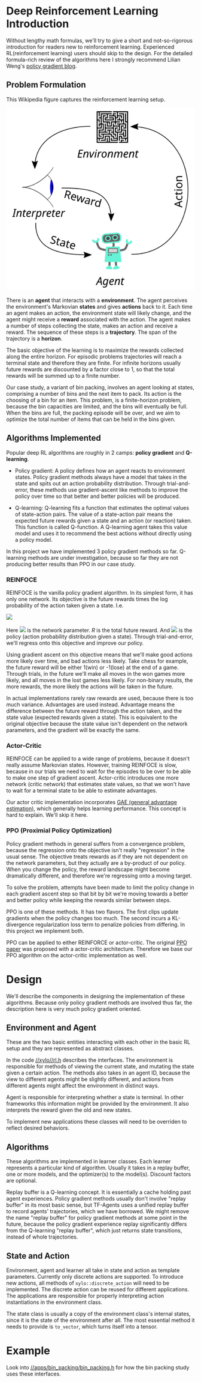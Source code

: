 # Deep Reinforcement Learning Introduction
Without lengthy math formulas, we'll try to give a short and not-so-rigorous
introduction for readers new to reinforcement learning. Experienced
RL(reinforcement learning) users should skip to the design. For the detailed
formula-rich review of the algorithms here I strongly recommend Lilian Weng's
[policy gradient
blog](https://lilianweng.github.io/lil-log/2018/04/08/policy-gradient-algorithms.html).

## Problem Formulation
This Wikipedia figure captures the reinforcement learning setup.

![RF diagram](Reinforcement_learning_diagram.svg)

There is an **agent** that interacts with a **environment**. The agent perceives
the environment's Markovian **states** and gives **actions** back to it. Each
time an agent makes an action, the environment state will likely change, and the
agent might receive a **reward** associated with the action. The agent makes a
number of steps collecting the state, makes an action and receive a reward. The
sequence of these steps is a **trajectory**. The span of the trajectory is a
**horizon**.


The basic objective of the learning is to maximize the rewards collected along
the entire horizon. For episodic problems trajectories will reach a terminal
state and therefore they are finite. For infinite horizons usually future
rewards are discounted by a factor close to 1, so that the total rewards will be
summed up to a finite number.

Our case study, a variant of bin packing, involves an agent looking at states,
comprising a number of bins and the next item to pack. Its action is the
choosing of a bin for an item. This problem, is a finite-horizon problem,
because the bin capacities are limited, and the bins will eventually be full.
When the bins are full, the packing episode will be over, and we aim to optimize
the total number of items that can be held in the bins given.

## Algorithms Implemented

Popular deep RL algorithms are roughly in 2 camps: **policy gradient** and
**Q-learning**.

* Policy gradient: A policy defines how an agent reacts to environment states.
  Policy gradient methods always have a model that takes in the state and spits
  out an action probability distribution. Through trial-and-error, these methods
  use gradient-ascent like methods to improve the policy over time so that
  better and better policies will be produced.

* Q-learning: Q-learning fits a function that estimates the optimal values of
  state-action pairs. The value of a state-action pair means the expected future
  rewards given a state and an action (or reaction) taken. This function is
  called Q-function. A Q-learning agent takes this value model and uses it to
  recommend the best actions without directly using a policy model.

In this project we have implemented 3 policy gradient methods so far. Q-learning
methods are under investigation, because so far they are not producing better
results than PPO in our case study.

### REINFOCE
REINFOCE is the vanilla policy gradient algorithm. In its simplest form, it has
only one network. Its objective is the future rewards times the log probability
of the action taken given a state. I.e.

<img src="https://render.githubusercontent.com/render/math?math={\nabla_\theta J(\theta)} = {\nabla_\theta \log(\pi_\theta(a | s)) \cdot R^\pi}">

Here <img src="https://render.githubusercontent.com/render/math?math=\theta"> is
the network parameter. _R_ is the total future reward. And
<img src="https://render.githubusercontent.com/render/math?math=\pi"> is the
policy (action probability distribution given a state).  Through
trial-and-error, we'll regress onto this objective and improve our policy.

Using gradient ascent on this objective means that we'll make good actions more
likely over time, and bad actions less likely. Take chess for example, the
future reward will be either 1(win) or -1(lose) at the end of a game.
Through trials, in the future we'll make all moves in the won games more likely,
and all moves in the lost games less likely. For non-binary results, the more
rewards, the more likely the actions will be taken in the future.

In actual implementations rarely raw rewards are used, because there is too much
variance. Advantages are used instead. Advantage means the difference between
the future reward through the action taken, and the state value (expected rewards
given a state). This is equivalent to the original objective because the state
value isn't dependent on the network parameters, and the gradient will be
exactly the same.

### Actor-Critic
REINFOCE can be applied to a wide range of problems, because it doesn't really
assume Markovian states. However, training REINFOCE is slow, because in our
trials we need to wait for the episodes to be over to be able to make one step
of gradient ascent.  Actor-critic introduces one more network (critic network)
that estimates state values, so that we won't have to wait for a terminal state
to be able to estimate advantages.

Our actor critic implementation incorporates [GAE (general advantage
estimation)](https://danieltakeshi.github.io/2017/04/02/notes-on-the-generalized-advantage-estimation-paper/),
which generally helps learning performance.  This concept is hard to explain.
We'll skip it here.

### PPO (Proximial Policy Optimization)
Policy gradient methods in general suffers from a convergence problem, because
the regression onto the objective isn't really "regression" in the usual sense.
The objective treats rewards as if they are not dependent on the network
parameters, but they actually are a by-product of our policy. When you change
the policy, the reward landscape might become dramatically different, and
therefore we're regressing onto a moving target.

To solve the problem, attempts have been made to limit the policy change in each
gradient ascent step so that bit by bit we're moving towards a better and better
policy while keeping the rewards similar between steps.

PPO is one of these methods. It has two flavors. The first clips update
gradients when the policy changes too much. The second incurs a KL-divergence
regularization loss term to penalize policies from differing. In this project we
implement both.

PPO can be applied to either REINFORCE or actor-critic. The original [PPO
paper](https://arxiv.org/abs/1707.06347) was proposed with a actor-critic
architecture. Therefore we base our PPO algorithm on the actor-critic
implementation as well.

# Design

We'll describe the components in designing the implementation of these
algorithms. Because only policy gradient methods are involved thus far, the
description here is very much policy gradient oriented.

## Environment and Agent
These are the two basic entities interacting with each other in the basic RL
setup and they are represented as abstract classes.

In the code [//xylo//rl.h](xylo/rl.h) describes the interfaces. The environment
is responsible for methods of viewing the current state, and mutating the state
given a certain action. The methods also takes in an agent ID, because the view
to different agents might be slightly different, and actions from different
agents might affect the environment in distinct ways.

Agent is responsible for interpreting whether a state is terminal. In other
frameworks this information might be provided by the environment. It also
interprets the reward given the old and new states.

To implement new applications these classes will need to be overriden to reflect
desired behaviors.

## Algorithms
These algorithms are implemented in learner classes. Each learner represents a
particular kind of algorithm. Usually it takes in a replay buffer, one or more
models, and the optimizer(s) to the model(s). Discount factors are optional.

Replay buffer is a Q-learning concept. It is essentially a cache holding past
agent experiences. Policy gradient methods usually don't involve "replay buffer"
in its most basic sense, but TF-Agents uses a unified replay buffer to record
agents' trajectories, which we have borrowed. We might remove the name "replay
buffer" for policy gradient methods at some point in the future, because the
policy gradient experience replay significantly differs from the Q-learning
"replay buffer", which just returns state transitions, instead of whole
trajectories. 

## State and Action
Environment, agent and learner all take in state and action as template
parameters. Currently only discrete actions are supported. To introduce new
actions, all methods of `xylo::discrete_action` will need to be implemented. The
discrete action can be reused for different applications. The applications are
responsible for properly interpreting action instantiations in the environment
class.

The state class is usually a copy of the environment class's internal states,
since it is the state of the environment after all. The most essential method it
needs to provide is `to_vector`, which turns itself into a tensor.

# Example
Look into [//apps/bin_packing/bin_packing.h](../apps/bin_packing/bin_packing.h)
for how the bin packing study uses these interfaces.
